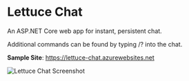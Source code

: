 # Lettuce Chat
An ASP.NET Core web app for instant, persistent chat.

Additional commands can be found by typing /? into the chat.

**Sample Site**: https://lettuce-chat.azurewebsites.net

![Lettuce Chat Screenshot](https://translucency.azurewebsites.net/Images/Screenshots/LettuceChat2.png)

